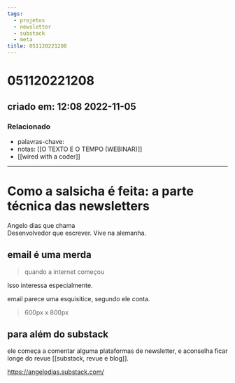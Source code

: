 ```yaml
---
tags:
  - projetos
  - newsletter
  - substack
  - meta
title: 051120221208
---
```


# 051120221208

## criado em: 12:08 2022-11-05

### Relacionado

- palavras-chave: 
- notas: [[O TEXTO E O TEMPO (WEBINAR)]]
- [[wired with a coder]]
---

# Como a salsicha é feita: a parte técnica das newsletters

Angelo dias que chama  
Desenvolvedor que escrever. Vive na alemanha.

## email é uma merda

> quando a internet começou

Isso interessa especialmente.

email parece uma esquisitice, segundo ele conta.

>600px x 800px

## para além do substack

ele começa a comentar alguma plataformas de newsletter, e aconselha ficar longe do revue [[substack, revue e blog]].

https://angelodias.substack.com/

